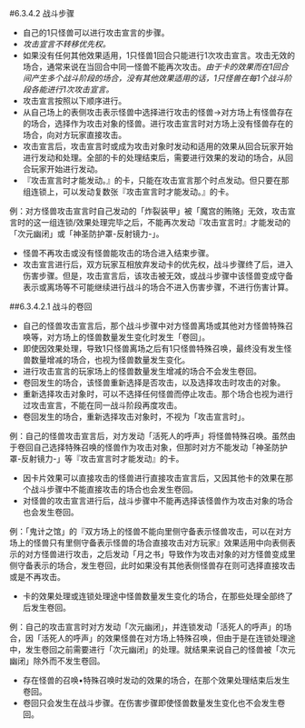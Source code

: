 #6.3.4.2        战斗步骤
* 自己的1只怪兽可以进行攻击宣言的步骤。
* _攻击宣言不转移优先权。_
* 如果没有任何其他效果适用，1只怪兽1回合只能进行1次攻击宣言。攻击无效的场合，通常来说在当回合中同一怪兽不能再次攻击。_由于卡的效果而在1回合间产生多个战斗阶段的场合，没有其他效果适用的话，1只怪兽在每1个战斗阶段各能进行1次攻击宣言。_
* 攻击宣言按照以下顺序进行。
* 从自己场上的表侧攻击表示怪兽中选择进行攻击的怪兽→对方场上有怪兽存在的场合，选择作为攻击对象的怪兽。进行攻击宣言时对方场上没有怪兽存在的场合，向对方玩家直接攻击。
* 攻击宣言后，攻击宣言时或成为攻击对象时发动和适用的效果从回合玩家开始进行发动和处理。全部的卡的处理结束后，需要进行效果的发动的场合，从回合玩家开始进行发动。
* 『攻击宣言时才能发动。』的卡，只能在攻击宣言那个时点发动。但只要在那组连锁上，可以发动复数张『攻击宣言时才能发动。』的卡。

例：对方怪兽攻击宣言时自己发动的「炸裂装甲」被「魔宫的贿赂」无效，攻击宣言时的这一组连锁/效果处理完毕之后，不能再次发动『攻击宣言时』才能发动的「次元幽闭」或「神圣防护罩-反射镜力-」。
* 怪兽不再攻击或没有怪兽能攻击的场合进入结束步骤。
* 攻击宣言进行后，双方玩家互相放弃发动卡的优先权，战斗步骤终了后，进入伤害步骤。但是，攻击宣言后，该攻击被无效，或战斗步骤中该怪兽变成守备表示或离场等不可能继续进行战斗的场合不进入伤害步骤，不进行伤害计算。

##6.3.4.2.1        战斗的卷回
* 自己的怪兽攻击宣言后，那个战斗步骤中对方怪兽离场或其他对方怪兽特殊召唤等，对方场上的怪兽数量发生变化时发生「卷回」。
* 即使因效果处理，导致1只怪兽离场之后有1只怪兽特殊召唤，最终没有发生怪兽数量增减的场合，也视为怪兽数量发生变化。
* 进行攻击宣言的玩家场上的怪兽数量发生增减的场合不会发生卷回。
* 卷回发生的场合，该怪兽重新选择是否攻击，以及选择攻击时攻击的对象。
* 重新选择攻击对象时，可以不选择任何怪兽而停止攻击。那个场合也视为进行过攻击宣言，不能在同一战斗阶段再度攻击。
* 卷回发生的场合，重新选择攻击对象时，不视为「攻击宣言时」。

例：自己的怪兽攻击宣言后，对方发动「活死人的呼声」将怪兽特殊召唤。虽然由于卷回自己选择特殊召唤的怪兽作为攻击对象，但那时对方不能发动「神圣防护罩-反射镜力-」等『攻击宣言时才能发动』的卡。
* 因卡片效果可以直接攻击的怪兽进行直接攻击宣言后，又因其他卡的效果在那个战斗步骤中不能直接攻击的场合也会发生卷回。
* 对怪兽的攻击宣言进行后，战斗步骤中不能再选择该怪兽作为攻击对象的场合也会发生卷回。

例：「鬼计之馆」的『双方场上的怪兽不能向里侧守备表示怪兽攻击，可以在对方场上的怪兽只有里侧守备表示怪兽的场合直接攻击对方玩家』效果适用中向表侧表示的对方怪兽进行攻击，之后发动「月之书」导致作为攻击对象的对方怪兽变成里侧守备表示的场合，发生卷回，此时如果没有其他表侧怪兽存在则可选择直接攻击或是不再攻击。
* 卡的效果处理或连锁处理途中怪兽数量发生变化的场合，在那些处理全部终了后发生卷回。

例：自己的攻击宣言时对方发动「次元幽闭」，并连锁发动「活死人的呼声」的场合，因「活死人的呼声」的效果怪兽在对方场上特殊召唤，但由于是在连锁处理途中，发生卷回之前需要进行「次元幽闭」的处理。就结果来说自己的怪兽被「次元幽闭」除外而不发生卷回。
* 存在怪兽的召唤•特殊召唤时发动的效果的场合，在那个效果处理结束后发生卷回。
* 卷回只会发生在战斗步骤。在伤害步骤即使怪兽数量发生变化也不会发生卷回。
